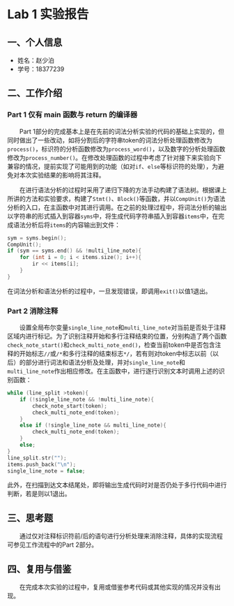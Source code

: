 # Lab 1 实验报告

## 一、个人信息

- 姓名：赵少泊
- 学号：18377239

## 二、工作介绍

### Part 1 仅有 main 函数与 return 的编译器

&emsp;&emsp;Part 1部分的完成基本上是在先前的词法分析实验的代码的基础上实现的，但同时做出了一些改动，如将分割后的字符串token的词法分析处理函数修改为`process()`，标识符的分析函数修改为`process_word()`，以及数字的分析处理函数修改为`process_number()`。在修改处理函数的过程中考虑了针对接下来实验向下兼容的情况，提前实现了可能用到的功能（如对`if`、`else`等标识符的处理），为避免对本次实验结果的影响将其注释。

&emsp;&emsp;在进行语法分析的过程时采用了递归下降的方法手动构建了语法树。根据课上所讲的方法和实验要求，构建了`Stmt()`、`Block()`等函数，并以`CompUnit()`为语法分析的入口，在主函数中对其进行调用。在之前的处理过程中，将词法分析的输出以字符串的形式插入到容器`syms`中，将生成代码字符串插入到容器`items`中，在完成语法分析后将`items`的内容输出到文件：

```cpp
sym = syms.begin();
CompUnit();
if (sym == syms.end() && !multi_line_note){
    for (int i = 0; i < items.size(); i++){
        ir << items[i];
    }
}
```

在词法分析和语法分析的过程中，一旦发现错误，即调用`exit()`以值1退出。

### Part 2 消除注释

&emsp;&emsp;设置全局布尔变量`single_line_note`和`multi_line_note`对当前是否处于注释区域内进行标记。为了识别注释开始和多行注释结束的位置，分别构造了两个函数`check_note_start()`和`check_multi_note_end()`，检查当前token中是否包含注释的开始标志`//`或`/*`和多行注释的结束标志`*/`，若有则对token中标志以前（以后）的部分进行词法和语法分析及处理，并对`single_line_note`和`multi_line_note`作出相应修改。在主函数中，进行逐行识别文本时调用上述的识别函数：

```cpp
while (line_split >token){
    if (!single_line_note && !multi_line_note){
        check_note_start(token);
        check_multi_note_end(token);
    }
    else if (!single_line_note && multi_line_note){
        check_multi_note_end(token);
    }
    else;
}
line_split.str("");
items.push_back("\n");
single_line_note = false;
```

此外，在扫描到达文本结尾处，即将输出生成代码时对是否仍处于多行代码中进行判断，若是则以1退出。

## 三、思考题

&emsp;&emsp;通过仅对注释标识符前/后的语句进行分析处理来消除注释，具体的实现流程可参见工作流程中的Part 2部分。

## 四、复用与借鉴

&emsp;&emsp;在完成本次实验的过程中，复用或借鉴参考代码或其他实现的情况并没有出现。
